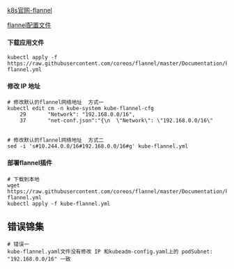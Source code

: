 [k8s官网-flannel](https://kubernetes.io/zh/docs/concepts/cluster-administration/networking/#how-to-implement-the-kubernetes-networking-model)

[flannel配置文件](https://github.com/flannel-io/flannel#flannel)

#### 下载应用文件
``` shell
kubectl apply -f https://raw.githubusercontent.com/coreos/flannel/master/Documentation/kube-flannel.yml
```

#### 修改 IP 地址
``` shell
# 修改默认的flannel网络地址  方式一
kubectl edit cm -n kube-system kube-flannel-cfg
    29       "Network": "192.168.0.0/16",
    37       "net-conf.json":"{\n  \"Network\": \"192.168.0.0/16\"


# 修改默认的flannel网络地址  方式二
sed -i 's#10.244.0.0/16#192.168.0.0/16#g' kube-flannel.yml
```

#### 部署flannel插件
``` shell
# 下载到本地
wget https://raw.githubusercontent.com/coreos/flannel/master/Documentation/kube-flannel.yml
kubectl apply -f kube-flannel.yml
```

## 错误锦集
``` shell
# 错误一
kube-flannel.yaml文件没有修改 IP 和kubeadm-config.yaml上的 podSubnet: "192.168.0.0/16" 一致
```
